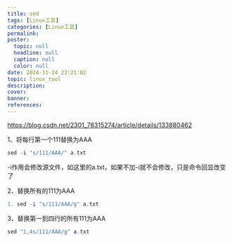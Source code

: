 ```yaml
---
title: sed
tags: [Linux工具]
categories: [Linux工具]
permalink: 
poster:
  topic: null
  headline: null
  caption: null
  color: null
date: 2024-11-24 23:21:02
topic: linux_tool
description:
cover:
banner:
references:
---
```

https://blog.csdn.net/2301_78315274/article/details/133880462

1、将每行第一个111替换为AAA

```c
sed -i "s/111/AAA/" a.txt
```

-i作用会修改源文件，如这里的a.txt，如果不加-i就不会修改，只是命令回显改变了

2、替换所有的111为AAA

```c
1. sed -i "s/111/AAA/g" a.txt
```

3、替换第一到四行的所有111为AAA

```c
sed "1,4s/111/AAA/g" a.txt
```